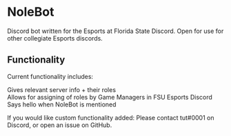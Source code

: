# NoleBot
Discord bot written for the Esports at Florida State Discord. Open for use for other collegiate Esports discords.

## Functionality
Current functionality includes:  

Gives relevant server info + their roles  
Allows for assigning of roles by Game Managers in FSU Esports Discord
Says hello when NoleBot is mentioned  

If you would like custom functionality added: Please contact tut#0001 on Discord, or open an issue on GitHub.
